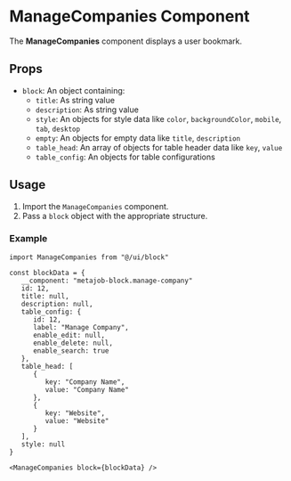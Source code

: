 # ManageCompanies Component

The **ManageCompanies** component displays a user bookmark.

## Props

- `block`: An object containing:
   - `title`: As string value
   - `description`: As string value
   - `style`: An objects for style data like `color`, `backgroundColor`, `mobile`, `tab`, `desktop`
   - `empty`: An objects for empty data like `title`, `description`
   - `table_head`: An array of objects for table header data like `key`, `value`
   - `table_config`: An objects for table configurations

## Usage

1. Import the `ManageCompanies` component.
2. Pass a `block` object with the appropriate structure.

### Example

```tsx
import ManageCompanies from "@/ui/block"

const blockData = {
   __component: "metajob-block.manage-company"
   id: 12,
   title: null,
   description: null,
   table_config: {
      id: 12,
      label: "Manage Company",
      enable_edit: null,
      enable_delete: null,
      enable_search: true
   },
   table_head: [
      {
         key: "Company Name",
         value: "Company Name"
      },
      {
         key: "Website",
         value: "Website"
      }
   ],
   style: null
}

<ManageCompanies block={blockData} />
```
